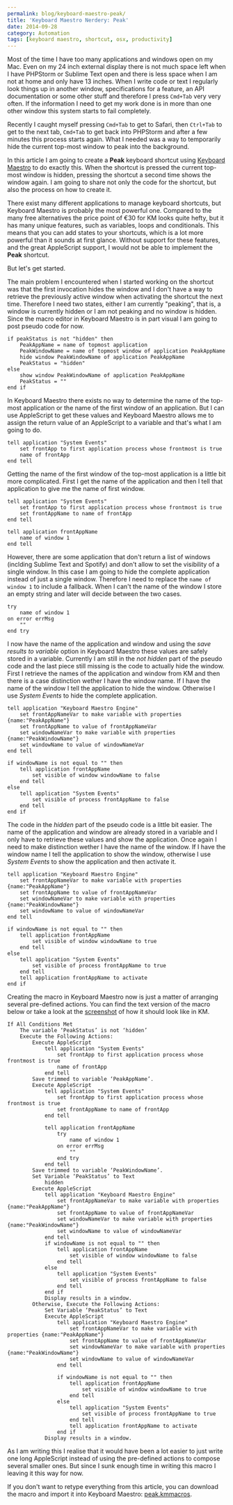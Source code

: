 ```yaml
---
permalink: blog/keyboard-maestro-peak/
title: 'Keyboard Maestro Nerdery: Peak'
date: 2014-09-28
category: Automation
tags: [keyboard maestro, shortcut, osx, productivity]
---
```


Most of the time I have too many applications and windows open on my Mac. Even on my 24 inch external display there is not much space left when I have PHPStorm or Sublime Text open and there is less space when I am not at home and only have 13 inches. When I write code or text I regularly look things up in another window, specifications for a feature, an API documentation or some other stuff and therefore I press `Cmd+Tab` very very often. If the information I need to get my work done is in more than one other window this system starts to fail completely.

Recently I caught myself pressing `Cmd+Tab` to get to Safari, then `Ctrl+Tab` to get to the next tab, `Cmd+Tab` to get back into PHPStorm and after a few minutes this process starts again. What I needed was a way to temporarily hide the current top-most window to peak into the background.

In this article I am going to create a **Peak** keyboard shortcut using [Keyboard Maestro](http://www.keyboardmaestro.com) to do exactly this. When the shortcut is pressed the current top-most window is hidden, pressing the shortcut a second time shows the window again. I am going to share not only the code for the shortcut, but also the process on how to create it.

There exist many different applications to manage keyboard shortcuts, but Keyboard Maestro is probably the most powerful one. Compared to the many free alternatives the price point of €30 for KM looks quite hefty, but it has many unique features, such as variables, loops and conditionals. This means that you can add states to your shortcuts, which is a lot more powerful than it sounds at first glance. Without support for these features, and the great AppleScript support, I would not be able to implement the **Peak** shortcut.

But let's get started.

The main problem I encountered when I started working on the shortcut was that the first invocation hides the window and I don't have a way to retrieve the previously active window when activating the shortcut the next time. Therefore I need two states, either I am currently "peaking", that is, a window is currently hidden or I am not peaking and no window is hidden. Since the macro editor in Keyboard Maestro is in part visual I am going to post pseudo code for now.

```
if peakStatus is not "hidden" then
    PeakAppName = name of topmost application
    PeakWindowName = name of topmost window of application PeakAppName
    hide window PeakWindowName of application PeakAppName
    PeakStatus = "hidden"
else
    show window PeakWindowName of application PeakAppName
    PeakStatus = ""
end if
```

In Keyboard Maestro there exists no way to determine the name of the top-most application or the name of the first window of an application. But I can use AppleScript to get these values and Keyboard Maestro allows me to assign the return value of an AppleScript to a variable and that's what I am going to do.

```applescript
tell application "System Events"
    set frontApp to first application process whose frontmost is true
    name of frontApp
end tell
```

Getting the name of the first window of the top-most application is a little bit more complicated. First I get the name of the application and then I tell that application to give me the name of first window.

```applescript
tell application "System Events"
    set frontApp to first application process whose frontmost is true
    set frontAppName to name of frontApp
end tell

tell application frontAppName
    name of window 1
end tell
```

However, there are some application that don't return a list of windows (inclding Sublime Text and Spotify) and don't allow to set the visibility of a single window. In this case I am going to hide the complete application instead of just a single window. Therefore I need to replace the `name of window 1` to include a fallback. When I can't the name of the window I store an empty string and later will decide between the two cases.

```applescript
try
    name of window 1
on error errMsg
    ""
end try
```

I now have the name of the application and window and using the _save results to variable_ option in Keyboard Maestro these values are safely stored in a variable. Currently I am still in the _not hidden_ part of the pseudo code and the last piece still missing is the code to actually hide the window. First I retrieve the names of the application and window from KM and then there is a case distinction wether I have the window name. If I have the name of the window I tell the application to hide the window. Otherwise I use _System Events_ to hide the complete application.

```applescript
tell application "Keyboard Maestro Engine"
    set frontAppNameVar to make variable with properties {name:"PeakAppName"}
    set frontAppName to value of frontAppNameVar
    set windowNameVar to make variable with properties {name:"PeakWindowName"}
    set windowName to value of windowNameVar
end tell

if windowName is not equal to "" then
    tell application frontAppName
        set visible of window windowName to false
    end tell
else
    tell application "System Events"
        set visible of process frontAppName to false
    end tell
end if
```

The code in the _hidden_ part of the pseudo code is a little bit easier. The name of the application and window are already stored in a variable and I only have to retrieve these values and show the application. Once again I need to make distinction wether I have the name of the window. If I have the window name I tell the application to show the window, otherwise I use _System Events_ to show the application and then activate it.

```applescript
tell application "Keyboard Maestro Engine"
    set frontAppNameVar to make variable with properties {name:"PeakAppName"}
    set frontAppName to value of frontAppNameVar
    set windowNameVar to make variable with properties {name:"PeakWindowName"}
    set windowName to value of windowNameVar
end tell

if windowName is not equal to "" then
    tell application frontAppName
        set visible of window windowName to true
    end tell
else
    tell application "System Events"
        set visible of process frontAppName to true
    end tell
    tell application frontAppName to activate
end if
```

Creating the macro in Keyboard Maestro now is just a matter of arranging several pre-defined actions. You can find the text version of the macro below or take a look at the [screenshot](http://cdn.florian.ec/DcLAATTF6p5v9w.png) of how it should look like in KM.

```
If All Conditions Met
    The variable ‘PeakStatus’ is not ‘hidden’
    Execute the Following Actions:
        Execute AppleScript
            tell application "System Events"
                set frontApp to first application process whose frontmost is true
                name of frontApp
            end tell
        Save trimmed to variable ‘PeakAppName’.
        Execute AppleScript
            tell application "System Events"
                set frontApp to first application process whose frontmost is true
                set frontAppName to name of frontApp
            end tell

            tell application frontAppName
                try
                    name of window 1
                on error errMsg
                    ""
                end try
            end tell
        Save trimmed to variable ‘PeakWindowName’.
        Set Variable ‘PeakStatus’ to Text
            hidden
        Execute AppleScript
            tell application "Keyboard Maestro Engine"
                set frontAppNameVar to make variable with properties {name:"PeakAppName"}
                set frontAppName to value of frontAppNameVar
                set windowNameVar to make variable with properties {name:"PeakWindowName"}
                set windowName to value of windowNameVar
            end tell
            if windowName is not equal to "" then
                tell application frontAppName
                    set visible of window windowName to false
                end tell
            else
                tell application "System Events"
                    set visible of process frontAppName to false
                end tell
            end if
            Display results in a window.
        Otherwise, Execute the Following Actions:
            Set Variable ‘PeakStatus’ to Text
            Execute AppleScript
                tell application "Keyboard Maestro Engine"
                    set frontAppNameVar to make variable with properties {name:"PeakAppName"}
                    set frontAppName to value of frontAppNameVar
                    set windowNameVar to make variable with properties {name:"PeakWindowName"}
                    set windowName to value of windowNameVar
                end tell

                if windowName is not equal to "" then
                    tell application frontAppName
                        set visible of window windowName to true
                    end tell
                else
                    tell application "System Events"
                        set visible of process frontAppName to true
                    end tell
                    tell application frontAppName to activate
                end if
            Display results in a window.
```

As I am writing this I realise that it would have been a lot easier to just write one long AppleScript instead of using the pre-defined actions to compose several smaller ones. But since I sunk enough time in writing this macro I leaving it this way for now.

If you don't want to retype everything from this article, you can download the macro and import it into Keyboard Maestro: [peak.kmmacros](http://tyrion.florian.ec/peak.kmmacros).
